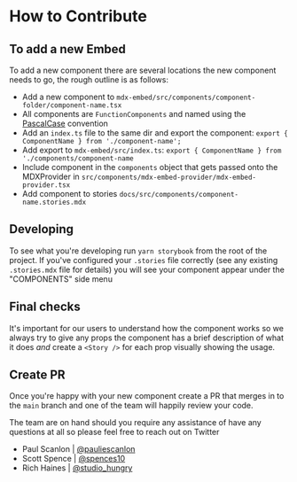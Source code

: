 # How to Contribute

## To add a new Embed

To add a new component there are several locations the new component needs to go, the rough outline is as follows:

- Add a new component to `mdx-embed/src/components/component-folder/component-name.tsx`
- All components are `FunctionComponents` and named using the [PascalCase](https://wiki.c2.com/?PascalCase) convention
- Add an `index.ts` file to the same dir and export the component: `export { ComponentName } from './component-name';`
- Add export to `mdx-embed/src/index.ts`: `export { ComponentName } from './components/component-name`
- Include component in the `components` object that gets passed onto the MDXProvider in `src/components/mdx-embed-provider/mdx-embed-provider.tsx`
- Add component to stories `docs/src/components/component-name.stories.mdx`

## Developing

To see what you're developing run `yarn storybook` from the root of the project. If you've configured your `.stories` file correctly (see any existing `.stories.mdx` file for details) you will see your component appear under the "COMPONENTS" side menu

## Final checks

It's important for our users to understand how the component works so we always try to give any props the component has a brief description of what it does _and_ create a `<Story />` for each prop visually showing the usage.

## Create PR

Once you're happy with your new component create a PR that merges in to the `main` branch and one of the team will happily review your code.

The team are on hand should you require any assistance of have any questions at all so please feel free to reach out on Twitter

- Paul Scanlon | [@pauliescanlon](https://twitter.com/PaulieScanlon)
- Scott Spence | [@spences10](https://twitter.com/spences10)
- Rich Haines | [@studio_hungry](https://twitter.com/studio_hungry)
